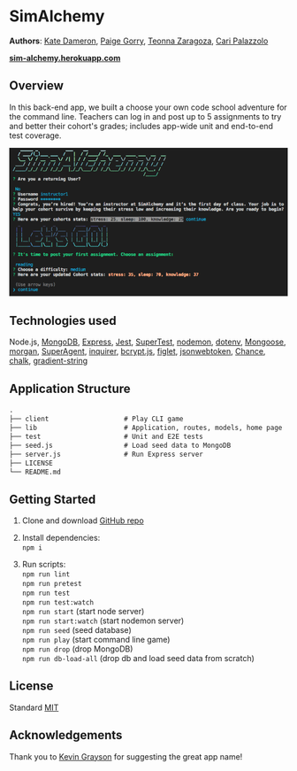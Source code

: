# SimAlchemy

**Authors**: [Kate Dameron](https://github.com/Katedam), [Paige Gorry](https://github.com/paigeegorry), [Teonna Zaragoza](https://github.com/tmzaragoza), [Cari Palazzolo](https://github.com/caripizza)

**[sim-alchemy.herokuapp.com](https://sim-alchemy.herokuapp.com/)**

## Overview
In this back-end app, we built a choose your own code school adventure for the command line. Teachers can log in and post up to 5 assignments to try and better their cohort's grades; includes app-wide unit and end-to-end test coverage.

![SimAlchemy](screenshot.png)

## Technologies used
Node.js, [MongoDB](https://www.mongodb.com/what-is-mongodb), [Express](https://www.npmjs.com/package/express), [Jest](https://www.npmjs.com/package/jest), [SuperTest](https://www.npmjs.com/package/supertest), [nodemon](https://www.npmjs.com/package/nodemon), [dotenv](https://www.npmjs.com/package/dotenv), [Mongoose](https://www.npmjs.com/package/mongoose), [morgan](https://www.npmjs.com/package/morgan), [SuperAgent](https://www.npmjs.com/package/superagent), [inquirer](https://www.npmjs.com/package/inquirer), [bcrypt.js](https://www.npmjs.com/package/bcryptjs), [figlet](https://www.npmjs.com/package/figlet), [jsonwebtoken](https://www.npmjs.com/package/jsonwebtoken), [Chance](https://www.npmjs.com/package/chance), [chalk](https://www.npmjs.com/package/chalk), [gradient-string](https://www.npmjs.com/package/gradient-string)

## Application Structure
    .
    ├── client                   # Play CLI game
    ├── lib                      # Application, routes, models, home page 
    ├── test                     # Unit and E2E tests
    ├── seed.js                  # Load seed data to MongoDB
    ├── server.js                # Run Express server
    ├── LICENSE
    └── README.md

## Getting Started
1. Clone and download [GitHub repo](https://github.com/team-sailboat/SimAlchemy)
1. Install dependencies:\
`npm i`

3. Run scripts:\
`npm run lint`\
`npm run pretest`\
`npm run test`\
`npm run test:watch`\
`npm run start` (start node server)\
`npm run start:watch` (start nodemon server)\
`npm run seed` (seed database)\
`npm run play` (start command line game)\
`npm run drop` (drop MongoDB)\
`npm run db-load-all` (drop db and load seed data from scratch)

## License
Standard [MIT](/LICENSE.md)

## Acknowledgements
Thank you to [Kevin Grayson](https://github.com/grayson073) for suggesting the great app name!
